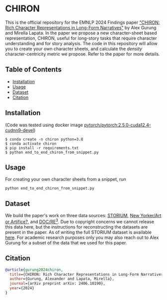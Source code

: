 # CHIRON
This is the official repository for the EMNLP 2024 Findings paper ["CHIRON: Rich Character Representations in Long-Form Narratives"](https://arxiv.org/abs/2406.10190) by Alex Gurung and Mirella Lapata. In the paper we propose a new character-sheet based representation, CHIRON, useful for long-story tasks that require character understanding and for story analysis. The code in this repository will allow you to create your own character sheets, and calculate the _density_ character-centricity metric we propose. Refer to the paper for more details.

## Table of Contents
- [Installation](#installation)
- [Usage](#usage)
- [Dataset](#dataset)
- [Citation](#citation)

## Installation

(Code was tested using docker image [pytorch/pytorch:2.5.0-cuda12.4-cudnn9-devel](https://hub.docker.com/layers/pytorch/pytorch/2.5.0-cuda12.4-cudnn9-devel/images/sha256-704c91d25b97109faf63f3d5ef33744c3684032ab3d10536fab4712bb764f8f6?context=explore))
```shell
$ conda create -n chiron python=3.8
$ conda activate chiron
$ pip install -r requirements.txt
$ python end_to_end_chiron_from_snippet.py
```

## Usage

For creating your own character sheets from a snippet, run

`python end_to_end_chiron_from_snippet.py`


## Dataset

We build the paper's work on three data sources: [STORIUM](https://aclanthology.org/2020.emnlp-main.525/), [New Yorker/Art or Artifice?](https://dl.acm.org/doi/10.1145/3613904.3642731), and [DOC/RE<sup>3</sup>](https://aclanthology.org/2023.acl-long.190/). Due to copyright concerns we cannot release this data here, but the instructions for reconstructing the datasets are present in the paper. As of writing the full STORIUM dataset is available [here](https://storium.cs.umass.edu/). For academic research purposes only you may also reach out to Alex Gurung for a subset of the data that we used for this paper.

## Citation
```bibtex
@article{gurung2024chiron,
  title={CHIRON: Rich Character Representations in Long-Form Narratives},
  author={Gurung, Alexander and Lapata, Mirella},
  journal={arXiv preprint arXiv: 2406.10190},
  year={2024}
}
```

